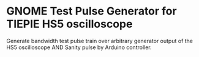 # GNOME Test Pulse Generator for TIEPIE HS5 oscilloscope

Generate bandwidth test pulse train over 
arbitrary generator output of the HS5 oscilloscope 
AND Sanity pulse by Arduino controller.


